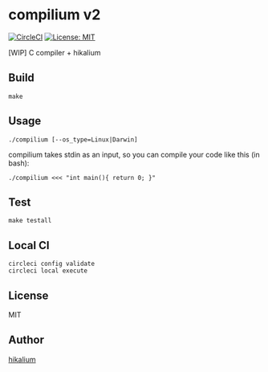 # compilium v2
[![CircleCI](https://circleci.com/gh/hikalium/compilium/tree/v2.svg?style=svg)](https://circleci.com/gh/hikalium/compilium/tree/v2)
[![License: MIT](https://img.shields.io/badge/License-MIT-yellow.svg)](https://opensource.org/licenses/MIT)

[WIP] C compiler + hikalium

## Build
```
make
```

## Usage
```
./compilium [--os_type=Linux|Darwin]
```

compilium takes stdin as an input, so you can compile your code like this (in bash):
```
./compilium <<< "int main(){ return 0; }"
```

## Test
```
make testall
```

## Local CI
```
circleci config validate
circleci local execute
```

## License
MIT

## Author
[hikalium](https://github.com/hikalium)
